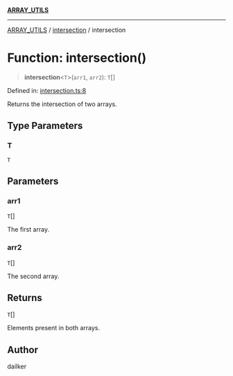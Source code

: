 [**ARRAY_UTILS**](../../README.md)

***

[ARRAY_UTILS](../../README.md) / [intersection](../README.md) / intersection

# Function: intersection()

> **intersection**\<`T`\>(`arr1`, `arr2`): `T`[]

Defined in: [intersection.ts:8](https://github.com/dailker/everyutil/blob/0868190298b8cf2d6514015ce5723c81497e5681/src/array/intersection.ts#L8)

Returns the intersection of two arrays.

## Type Parameters

### T

`T`

## Parameters

### arr1

`T`[]

The first array.

### arr2

`T`[]

The second array.

## Returns

`T`[]

Elements present in both arrays.

## Author

dailker
